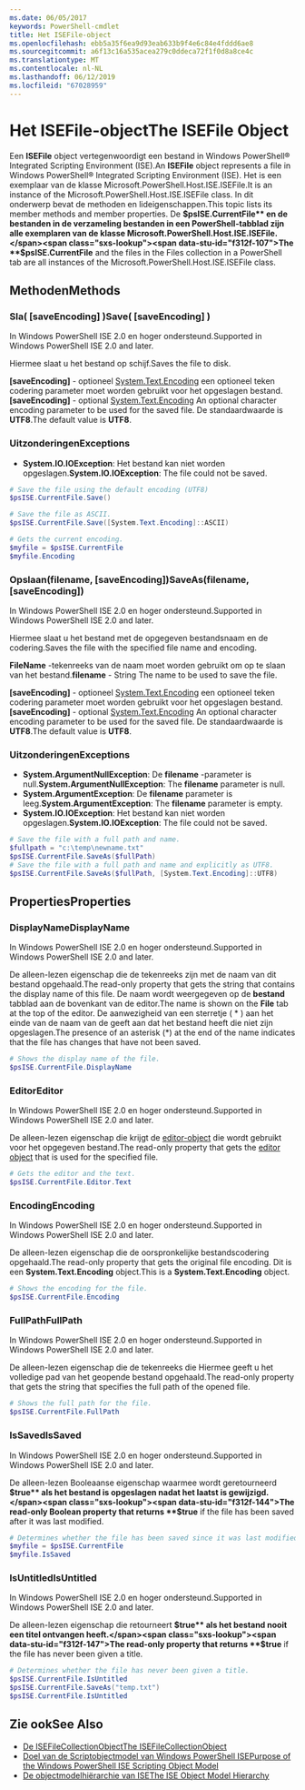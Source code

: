 ```yaml
---
ms.date: 06/05/2017
keywords: PowerShell-cmdlet
title: Het ISEFile-object
ms.openlocfilehash: ebb5a35f6ea9d93eab633b9f4e6c84e4fddd6ae8
ms.sourcegitcommit: a6f13c16a535acea279c0ddeca72f1f0d8a8ce4c
ms.translationtype: MT
ms.contentlocale: nl-NL
ms.lasthandoff: 06/12/2019
ms.locfileid: "67028959"
---
```

# <a name="the-isefile-object"></a><span data-ttu-id="f312f-103">Het ISEFile-object</span><span class="sxs-lookup"><span data-stu-id="f312f-103">The ISEFile Object</span></span>

<span data-ttu-id="f312f-104">Een **ISEFile** object vertegenwoordigt een bestand in Windows PowerShell® Integrated Scripting Environment (ISE).</span><span class="sxs-lookup"><span data-stu-id="f312f-104">An **ISEFile** object represents a file in Windows PowerShell® Integrated Scripting Environment (ISE).</span></span> <span data-ttu-id="f312f-105">Het is een exemplaar van de klasse Microsoft.PowerShell.Host.ISE.ISEFile.</span><span class="sxs-lookup"><span data-stu-id="f312f-105">It is an instance of the Microsoft.PowerShell.Host.ISE.ISEFile class.</span></span> <span data-ttu-id="f312f-106">In dit onderwerp bevat de methoden en lideigenschappen.</span><span class="sxs-lookup"><span data-stu-id="f312f-106">This topic lists its member methods and member properties.</span></span> <span data-ttu-id="f312f-107">De **$psISE.CurrentFile** en de bestanden in de verzameling bestanden in een PowerShell-tabblad zijn alle exemplaren van de klasse Microsoft.PowerShell.Host.ISE.ISEFile.</span><span class="sxs-lookup"><span data-stu-id="f312f-107">The **$psISE.CurrentFile** and the files in the Files collection in a PowerShell tab are all instances of the Microsoft.PowerShell.Host.ISE.ISEFile class.</span></span>

## <a name="methods"></a><span data-ttu-id="f312f-108">Methoden</span><span class="sxs-lookup"><span data-stu-id="f312f-108">Methods</span></span>

### <a name="save-saveencoding-"></a><span data-ttu-id="f312f-109">Sla\( \[saveEncoding\] \)</span><span class="sxs-lookup"><span data-stu-id="f312f-109">Save\( \[saveEncoding\] \)</span></span>

<span data-ttu-id="f312f-110">In Windows PowerShell ISE 2.0 en hoger ondersteund.</span><span class="sxs-lookup"><span data-stu-id="f312f-110">Supported in Windows PowerShell ISE 2.0 and later.</span></span>

<span data-ttu-id="f312f-111">Hiermee slaat u het bestand op schijf.</span><span class="sxs-lookup"><span data-stu-id="f312f-111">Saves the file to disk.</span></span>

<span data-ttu-id="f312f-112">**\[saveEncoding\]**  - optioneel [System.Text.Encoding](https://msdn.microsoft.com/library/system.text.encoding.aspx) een optioneel teken codering parameter moet worden gebruikt voor het opgeslagen bestand.</span><span class="sxs-lookup"><span data-stu-id="f312f-112">**\[saveEncoding\]** - optional [System.Text.Encoding](https://msdn.microsoft.com/library/system.text.encoding.aspx) An optional character encoding parameter to be used for the saved file.</span></span> <span data-ttu-id="f312f-113">De standaardwaarde is **UTF8**.</span><span class="sxs-lookup"><span data-stu-id="f312f-113">The default value is **UTF8**.</span></span>

### <a name="exceptions"></a><span data-ttu-id="f312f-114">Uitzonderingen</span><span class="sxs-lookup"><span data-stu-id="f312f-114">Exceptions</span></span>

- <span data-ttu-id="f312f-115">**System.IO.IOException**: Het bestand kan niet worden opgeslagen.</span><span class="sxs-lookup"><span data-stu-id="f312f-115">**System.IO.IOException**: The file could not be saved.</span></span>

```powershell
# Save the file using the default encoding (UTF8)
$psISE.CurrentFile.Save()

# Save the file as ASCII.
$psISE.CurrentFile.Save([System.Text.Encoding]::ASCII)

# Gets the current encoding.
$myfile = $psISE.CurrentFile
$myfile.Encoding
```

### <a name="saveasfilename-saveencoding"></a><span data-ttu-id="f312f-116">Opslaan\(filename, \[saveEncoding\]\)</span><span class="sxs-lookup"><span data-stu-id="f312f-116">SaveAs\(filename, \[saveEncoding\]\)</span></span>

<span data-ttu-id="f312f-117">In Windows PowerShell ISE 2.0 en hoger ondersteund.</span><span class="sxs-lookup"><span data-stu-id="f312f-117">Supported in Windows PowerShell ISE 2.0 and later.</span></span>

<span data-ttu-id="f312f-118">Hiermee slaat u het bestand met de opgegeven bestandsnaam en de codering.</span><span class="sxs-lookup"><span data-stu-id="f312f-118">Saves the file with the specified file name and encoding.</span></span>

<span data-ttu-id="f312f-119">**FileName** -tekenreeks van de naam moet worden gebruikt om op te slaan van het bestand.</span><span class="sxs-lookup"><span data-stu-id="f312f-119">**filename** - String The name to be used to save the file.</span></span>

<span data-ttu-id="f312f-120">**\[saveEncoding\]**  - optioneel [System.Text.Encoding](https://msdn.microsoft.com/library/system.text.encoding.aspx) een optioneel teken codering parameter moet worden gebruikt voor het opgeslagen bestand.</span><span class="sxs-lookup"><span data-stu-id="f312f-120">**\[saveEncoding\]** - optional [System.Text.Encoding](https://msdn.microsoft.com/library/system.text.encoding.aspx) An optional character encoding parameter to be used for the saved file.</span></span> <span data-ttu-id="f312f-121">De standaardwaarde is **UTF8**.</span><span class="sxs-lookup"><span data-stu-id="f312f-121">The default value is **UTF8**.</span></span>

### <a name="exceptions"></a><span data-ttu-id="f312f-122">Uitzonderingen</span><span class="sxs-lookup"><span data-stu-id="f312f-122">Exceptions</span></span>

- <span data-ttu-id="f312f-123">**System.ArgumentNullException**: De **filename** -parameter is null.</span><span class="sxs-lookup"><span data-stu-id="f312f-123">**System.ArgumentNullException**: The **filename** parameter is null.</span></span>
- <span data-ttu-id="f312f-124">**System.ArgumentException**: De **filename** parameter is leeg.</span><span class="sxs-lookup"><span data-stu-id="f312f-124">**System.ArgumentException**: The **filename** parameter is empty.</span></span>
- <span data-ttu-id="f312f-125">**System.IO.IOException**: Het bestand kan niet worden opgeslagen.</span><span class="sxs-lookup"><span data-stu-id="f312f-125">**System.IO.IOException**: The file could not be saved.</span></span>

```powershell
# Save the file with a full path and name.
$fullpath = "c:\temp\newname.txt"
$psISE.CurrentFile.SaveAs($fullPath)
# Save the file with a full path and name and explicitly as UTF8.
$psISE.CurrentFile.SaveAs($fullPath, [System.Text.Encoding]::UTF8)
```

## <a name="properties"></a><span data-ttu-id="f312f-126">Properties</span><span class="sxs-lookup"><span data-stu-id="f312f-126">Properties</span></span>

### <a name="displayname"></a><span data-ttu-id="f312f-127">DisplayName</span><span class="sxs-lookup"><span data-stu-id="f312f-127">DisplayName</span></span>

<span data-ttu-id="f312f-128">In Windows PowerShell ISE 2.0 en hoger ondersteund.</span><span class="sxs-lookup"><span data-stu-id="f312f-128">Supported in Windows PowerShell ISE 2.0 and later.</span></span>

<span data-ttu-id="f312f-129">De alleen-lezen eigenschap die de tekenreeks zijn met de naam van dit bestand opgehaald.</span><span class="sxs-lookup"><span data-stu-id="f312f-129">The read-only property that gets the string that contains the display name of this file.</span></span> <span data-ttu-id="f312f-130">De naam wordt weergegeven op de **bestand** tabblad aan de bovenkant van de editor.</span><span class="sxs-lookup"><span data-stu-id="f312f-130">The name is shown on the **File** tab at the top of the editor.</span></span> <span data-ttu-id="f312f-131">De aanwezigheid van een sterretje \( \* \) aan het einde van de naam van de geeft aan dat het bestand heeft die niet zijn opgeslagen.</span><span class="sxs-lookup"><span data-stu-id="f312f-131">The presence of an asterisk \(\*\) at the end of the name indicates that the file has changes that have not been saved.</span></span>

```powershell
# Shows the display name of the file.
$psISE.CurrentFile.DisplayName
```

### <a name="editor"></a><span data-ttu-id="f312f-132">Editor</span><span class="sxs-lookup"><span data-stu-id="f312f-132">Editor</span></span>

<span data-ttu-id="f312f-133">In Windows PowerShell ISE 2.0 en hoger ondersteund.</span><span class="sxs-lookup"><span data-stu-id="f312f-133">Supported in Windows PowerShell ISE 2.0 and later.</span></span>

<span data-ttu-id="f312f-134">De alleen-lezen eigenschap die krijgt de [editor-object](The-ISEEditor-Object.md) die wordt gebruikt voor het opgegeven bestand.</span><span class="sxs-lookup"><span data-stu-id="f312f-134">The read-only property that gets the [editor object](The-ISEEditor-Object.md) that is used for the specified file.</span></span>

```powershell
# Gets the editor and the text.
$psISE.CurrentFile.Editor.Text
```

### <a name="encoding"></a><span data-ttu-id="f312f-135">Encoding</span><span class="sxs-lookup"><span data-stu-id="f312f-135">Encoding</span></span>

<span data-ttu-id="f312f-136">In Windows PowerShell ISE 2.0 en hoger ondersteund.</span><span class="sxs-lookup"><span data-stu-id="f312f-136">Supported in Windows PowerShell ISE 2.0 and later.</span></span>

<span data-ttu-id="f312f-137">De alleen-lezen eigenschap die de oorspronkelijke bestandscodering opgehaald.</span><span class="sxs-lookup"><span data-stu-id="f312f-137">The read-only property that gets the original file encoding.</span></span> <span data-ttu-id="f312f-138">Dit is een **System.Text.Encoding** object.</span><span class="sxs-lookup"><span data-stu-id="f312f-138">This is a **System.Text.Encoding** object.</span></span>

```powershell
# Shows the encoding for the file.
$psISE.CurrentFile.Encoding
```

### <a name="fullpath"></a><span data-ttu-id="f312f-139">FullPath</span><span class="sxs-lookup"><span data-stu-id="f312f-139">FullPath</span></span>

<span data-ttu-id="f312f-140">In Windows PowerShell ISE 2.0 en hoger ondersteund.</span><span class="sxs-lookup"><span data-stu-id="f312f-140">Supported in Windows PowerShell ISE 2.0 and later.</span></span>

<span data-ttu-id="f312f-141">De alleen-lezen eigenschap die de tekenreeks die Hiermee geeft u het volledige pad van het geopende bestand opgehaald.</span><span class="sxs-lookup"><span data-stu-id="f312f-141">The read-only property that gets the string that specifies the full path of the opened file.</span></span>

```powershell
# Shows the full path for the file.
$psISE.CurrentFile.FullPath
```

### <a name="issaved"></a><span data-ttu-id="f312f-142">IsSaved</span><span class="sxs-lookup"><span data-stu-id="f312f-142">IsSaved</span></span>

<span data-ttu-id="f312f-143">In Windows PowerShell ISE 2.0 en hoger ondersteund.</span><span class="sxs-lookup"><span data-stu-id="f312f-143">Supported in Windows PowerShell ISE 2.0 and later.</span></span>

<span data-ttu-id="f312f-144">De alleen-lezen Booleaanse eigenschap waarmee wordt geretourneerd **$true** als het bestand is opgeslagen nadat het laatst is gewijzigd.</span><span class="sxs-lookup"><span data-stu-id="f312f-144">The read-only Boolean property that returns **$true** if the file has been saved after it was last modified.</span></span>

```powershell
# Determines whether the file has been saved since it was last modified.
$myfile = $psISE.CurrentFile
$myfile.IsSaved
```

### <a name="isuntitled"></a><span data-ttu-id="f312f-145">IsUntitled</span><span class="sxs-lookup"><span data-stu-id="f312f-145">IsUntitled</span></span>

<span data-ttu-id="f312f-146">In Windows PowerShell ISE 2.0 en hoger ondersteund.</span><span class="sxs-lookup"><span data-stu-id="f312f-146">Supported in Windows PowerShell ISE 2.0 and later.</span></span>

<span data-ttu-id="f312f-147">De alleen-lezen eigenschap die retourneert **$true** als het bestand nooit een titel ontvangen heeft.</span><span class="sxs-lookup"><span data-stu-id="f312f-147">The read-only property that returns **$true** if the file has never been given a title.</span></span>

```powershell
# Determines whether the file has never been given a title.
$psISE.CurrentFile.IsUntitled
$psISE.CurrentFile.SaveAs("temp.txt")
$psISE.CurrentFile.IsUntitled
```

## <a name="see-also"></a><span data-ttu-id="f312f-148">Zie ook</span><span class="sxs-lookup"><span data-stu-id="f312f-148">See Also</span></span>

- [<span data-ttu-id="f312f-149">De ISEFileCollectionObject</span><span class="sxs-lookup"><span data-stu-id="f312f-149">The ISEFileCollectionObject</span></span>](The-ISEFileCollection-Object.md)
- [<span data-ttu-id="f312f-150">Doel van de Scriptobjectmodel van Windows PowerShell ISE</span><span class="sxs-lookup"><span data-stu-id="f312f-150">Purpose of the Windows PowerShell ISE Scripting Object Model</span></span>](Purpose-of-the-Windows-PowerShell-ISE-Scripting-Object-Model.md)
- [<span data-ttu-id="f312f-151">De objectmodelhiërarchie van ISE</span><span class="sxs-lookup"><span data-stu-id="f312f-151">The ISE Object Model Hierarchy</span></span>](The-ISE-Object-Model-Hierarchy.md)
